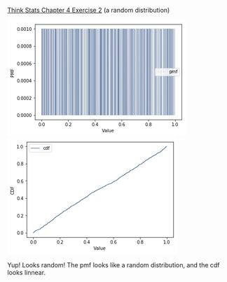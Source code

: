 [Think Stats Chapter 4 Exercise 2](http://greenteapress.com/thinkstats2/html/thinkstats2005.html#toc41) (a random distribution)

![Pmf](https://github.com/imoscovitz/dsp/blob/master/statistics/Pmf.png "Pmf") 
![Cdf](https://github.com/imoscovitz/dsp/blob/master/statistics/Cdf.png "Cdf")

Yup! Looks random! The pmf looks like a random distribution, and the cdf looks linnear.
